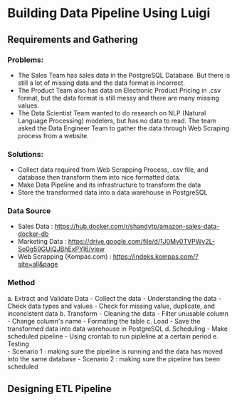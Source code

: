 # Building Data Pipeline Using Luigi

## Requirements and Gathering
### Problems: 
- The Sales Team has sales data in the PostgreSQL Database. But there is still a lot of missing data and the data format is incorrect.
- The Product Team also has data on Electronic Product Pricing in .csv format, but the data format is still messy and there are many missing values.
- The Data Scientist Team wanted to do research on NLP (Natural Language Processing) modelers, but has no data to read. The team asked the Data Engineer Team to gather the data through Web Scraping process from a website.
### Solutions:
- Collect data required from Web Scrapping Process, .csv file, and database then transform them into nice formatted data.
- Make Data Pipeline and its infrastructure to transform the data
- Store the transformed data into a data warehouse in PostgreSQL 
### Data Source
- Sales Data : https://hub.docker.com/r/shandytp/amazon-sales-data-docker-db 
- Marketing Data : https://drive.google.com/file/d/1J0Mv0TVPWv2L-So0g59GUiQJBhExPYl6/view
- Web Scrapping (Kompas.com) : https://indeks.kompas.com/?site=all&page
### Method
a. Extract and Validate Data
    - Collect the data
    - Understanding the data
    - Check data types and values
    - Check for missing value, duplicate, and inconcistent data
b. Transform
    - Cleaning the data
    - Filter unusable column
    - Change column's name
    - Formating the table
c. Load
    - Save the transformed data into data warehouse in PostgreSQL
d. Scheduling
    - Make scheduled pipeline
    - Using crontab to run pipleline at a certain period
e. Testing  
    - Scenario 1 : making sure the pipeline is running and the data has moved into the same database
    - Scenario 2 : making sure the pipeline has been scheduled
    

## Designing ETL Pipeline

